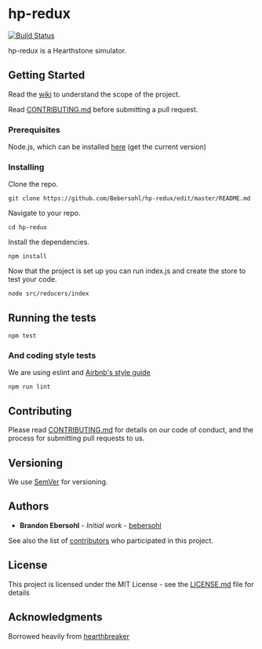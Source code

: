# hp-redux 
[![Build Status](https://travis-ci.org/Bebersohl/hp-redux.svg?branch=master)](https://travis-ci.org/Bebersohl/hp-redux)

hp-redux is a Hearthstone simulator.

## Getting Started

Read the [wiki](https://github.com/Bebersohl/hp-redux/wiki) to understand the scope of the project.

Read [CONTRIBUTING.md](https://gist.github.com/PurpleBooth/b24679402957c63ec426) before submitting a pull request.

### Prerequisites

Node.js, which can be installed [here](https://nodejs.org/en/) (get the current version)

### Installing

Clone the repo.

```
git clone https://github.com/Bebersohl/hp-redux/edit/master/README.md
```

Navigate to your repo.

```
cd hp-redux
```

Install the dependencies.

```
npm install
```

Now that the project is set up you can run index.js and create the store to test your code.

```
node src/reducers/index
```

## Running the tests

```
npm test
```

### And coding style tests

We are using eslint and [Airbnb's style guide](https://github.com/airbnb/javascript)

```
npm run lint
```

## Contributing

Please read [CONTRIBUTING.md](https://gist.github.com/PurpleBooth/b24679402957c63ec426) for details on our code of conduct, and the process for submitting pull requests to us.

## Versioning

We use [SemVer](http://semver.org/) for versioning.

## Authors

* **Brandon Ebersohl** - *Initial work* - [bebersohl](https://github.com/bebersohl)

See also the list of [contributors](https://github.com/your/project/contributors) who participated in this project.

## License

This project is licensed under the MIT License - see the [LICENSE.md](LICENSE.md) file for details

## Acknowledgments

Borrowed heavily from [hearthbreaker](https://github.com/danielyule/hearthbreaker/wiki)

